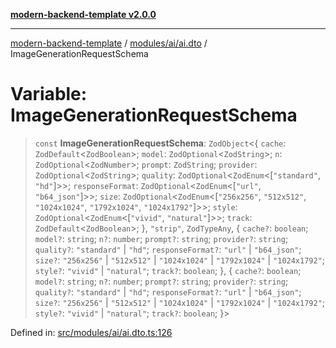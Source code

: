 [**modern-backend-template v2.0.0**](../../../../README.md)

***

[modern-backend-template](../../../../modules.md) / [modules/ai/ai.dto](../README.md) / ImageGenerationRequestSchema

# Variable: ImageGenerationRequestSchema

> `const` **ImageGenerationRequestSchema**: `ZodObject`\<\{ `cache`: `ZodDefault`\<`ZodBoolean`\>; `model`: `ZodOptional`\<`ZodString`\>; `n`: `ZodOptional`\<`ZodNumber`\>; `prompt`: `ZodString`; `provider`: `ZodOptional`\<`ZodString`\>; `quality`: `ZodOptional`\<`ZodEnum`\<\[`"standard"`, `"hd"`\]\>\>; `responseFormat`: `ZodOptional`\<`ZodEnum`\<\[`"url"`, `"b64_json"`\]\>\>; `size`: `ZodOptional`\<`ZodEnum`\<\[`"256x256"`, `"512x512"`, `"1024x1024"`, `"1792x1024"`, `"1024x1792"`\]\>\>; `style`: `ZodOptional`\<`ZodEnum`\<\[`"vivid"`, `"natural"`\]\>\>; `track`: `ZodDefault`\<`ZodBoolean`\>; \}, `"strip"`, `ZodTypeAny`, \{ `cache?`: `boolean`; `model?`: `string`; `n?`: `number`; `prompt?`: `string`; `provider?`: `string`; `quality?`: `"standard"` \| `"hd"`; `responseFormat?`: `"url"` \| `"b64_json"`; `size?`: `"256x256"` \| `"512x512"` \| `"1024x1024"` \| `"1792x1024"` \| `"1024x1792"`; `style?`: `"vivid"` \| `"natural"`; `track?`: `boolean`; \}, \{ `cache?`: `boolean`; `model?`: `string`; `n?`: `number`; `prompt?`: `string`; `provider?`: `string`; `quality?`: `"standard"` \| `"hd"`; `responseFormat?`: `"url"` \| `"b64_json"`; `size?`: `"256x256"` \| `"512x512"` \| `"1024x1024"` \| `"1792x1024"` \| `"1024x1792"`; `style?`: `"vivid"` \| `"natural"`; `track?`: `boolean`; \}\>

Defined in: [src/modules/ai/ai.dto.ts:126](https://github.com/maemreyo/saas-4cus-nodejs/blob/1a77de11cd6eaefe66c31c7f5de281673fc25ce5/src/modules/ai/ai.dto.ts#L126)
